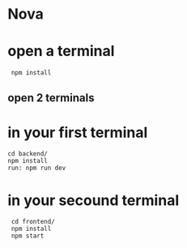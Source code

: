 # Nova

# open a terminal
```
 npm install
```
## open 2 terminals
# in your first terminal
 ```
 cd backend/ 
 npm install
 run: npm run dev
```
# in your secound terminal
```
 cd frontend/
 npm install
 npm start
```
